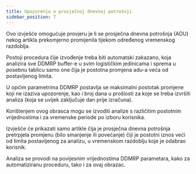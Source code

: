 ```yaml
---
title: Upozorenja o prosječnoj dnevnoj potrošnji  
sidebar_position: 7
---
```

Ovo izvješće omogućuje provjeru je li se prosječna dnevna potrošnja (ADU) nekog artikla prekomjerno promijenila tijekom određenog vremenskog razdoblja. 

Postoji procedura čije izvođenje treba biti automatski zakazano, koja analizira sve DDMRP buffer-e u svim logističkim jedinicama i sprema u posebnu tablicu samo one čija je postotna promjena adu-a veća od postavljenog limita. 

U općim parametrima DDMRP postavlja se maksimalni postotak promjene koji ne izaziva upozorenje, kao i broj dana u prošlosti za koje se treba izvršiti analiza (koja se uvijek zaključuje dan prije izračuna). 

Korištenjem ovog obrasca mogu se izvoditi analize s različitim postotnim vrijednostima i za vremenske periode po izboru korisnika. 

Izvješće će prikazati samo artikle čija je prosječna dnevna potrošnja pretrpjela promjenu (bilo smanjenje ili povećanje) čiji je postotni iznos veći od limita postavljenog za analizu, u vremenskom razdoblju koje je odabrao korisnik. 

Analiza se provodi na povijesnim vrijednostima DDMRP parametara, kako za automatiziranu proceduru, tako i za ovaj obrazac. 

